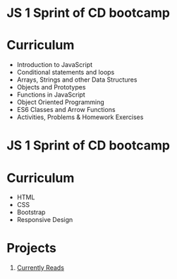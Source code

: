 # JS 1 Sprint of CD bootcamp

# Curriculum

- Introduction to JavaScript
- Conditional statements and loops
- Arrays, Strings and other Data Structures
- Objects and Prototypes
- Functions in JavaScript
- Object Oriented Programming
- ES6 Classes and Arrow Functions
- Activities, Problems & Homework Exercises

# JS 1 Sprint of CD bootcamp

# Curriculum

- HTML
- CSS
- Bootstrap
- Responsive Design

# Projects

1. [Currently Reads](https://aesthetic-heliotrope-b2a9f1.netlify.app/)
